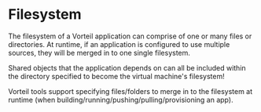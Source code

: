 # Filesystem
The filesystem of a Vorteil application can comprise of one or many files or directories. At runtime, if an application is configured to use multiple sources, they will be merged in to one single filesystem. 

Shared objects that the application depends on can all be included within the directory specified to become the virtual machine's filesystem!

Vorteil tools support specifying files/folders to merge in to the filesystem at runtime (when building/running/pushing/pulling/provisioning an app).
